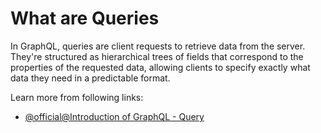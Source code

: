 # What are Queries

In GraphQL, queries are client requests to retrieve data from the server. They're structured as hierarchical trees of fields that correspond to the properties of the requested data, allowing clients to specify exactly what data they need in a predictable format.

Learn more from following links:

- [@official@Introduction of GraphQL - Query](https://graphql.org/learn/queries/)
